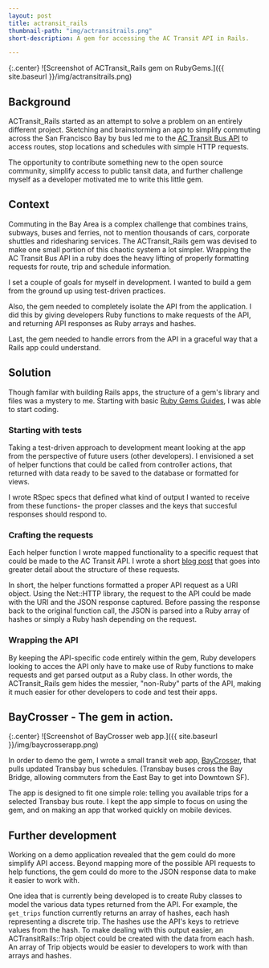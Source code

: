 ```yaml
---
layout: post
title: actransit_rails
thumbnail-path: "img/actransitrails.png"
short-description: A gem for accessing the AC Transit API in Rails.

---
```


{:.center}
![Screenshot of ACTransit_Rails gem on RubyGems.]({{ site.baseurl }}/img/actransitrails.png)


## Background

ACTransit_Rails started as an attempt to solve a problem on an entirely different project.  Sketching and brainstorming an app to simplify commuting across the San Francisco Bay by bus led me to the [AC Transit Bus API](http://api.actransit.org/transit/) to access routes, stop locations and schedules with simple HTTP requests.

The opportunity to contribute something new to the open source community, simplify access to public tansit data, and further challenge myself as a developer motivated me to write this little gem.

## Context

Commuting in the Bay Area is a complex challenge that combines trains, subways, buses and ferries, not to mention thousands of cars, corporate shuttles and ridesharing services.  The ACTransit_Rails gem was devised to make one small portion of this chaotic system a lot simpler. Wrapping the AC Transit Bus API in a ruby does the heavy lifting of properly formatting requests for route, trip and schedule information.

I set a couple of goals for myself in development.  I wanted to build a gem from the ground up using test-driven practices.

Also, the gem needed to completely isolate the API from the application.  I did this by giving developers Ruby functions to make requests of the API, and returning API responses as Ruby arrays and hashes.

Last, the gem needed to handle errors from the API in a graceful way that a Rails app could understand.

## Solution

Though familar with building Rails apps, the structure of a gem's library and files was a mystery to me. Starting with basic [Ruby Gems Guides](http://guides.rubygems.org/make-your-own-gem/), I was able to start coding.

### Starting with tests
Taking a test-driven approach to development meant looking at the app from the perspective of future users (other developers). I envisioned a set of helper functions that could be called from controller actions, that returned with data ready to be saved to the database or formatted for views.

I wrote RSpec specs that defined what kind of output I wanted to receive from these functions- the proper classes and the keys that succesful responses should respond to. 

### Crafting the requests

Each helper function I wrote mapped functionality to a specific request that could be made to the AC Transit API. I wrote a short [blog post](/2015/07/14/First-Gem-ACTransit-Rails.html) that goes into greater detail about the structure of these requests.

In short, the helper functions formatted a proper API request as a URI object.  Using the Net::HTTP library, the request to the API could be made with the URI and the JSON response captured. Before passing the response back to the original function call, the JSON is parsed into a Ruby array of hashes or simply a Ruby hash depending on the request.

### Wrapping the API

By keeping the API-specific code entirely within the gem, Ruby developers looking to acces the API only have to make use of Ruby functions to make requests and get parsed output as a Ruby class.  In other words, the ACTransit_Rails gem hides the messier, "non-Ruby" parts of the API, making it much easier for other developers to code and test their apps.

## BayCrosser - The gem in action.


{:.center}
![Screenshot of BayCrosser web app.]({{ site.baseurl }}/img/baycrosserapp.png)

In order to demo the gem, I wrote a small transit web app, [BayCrosser](http://baycrosser.herokuapp.com), that pulls updated Transbay bus schedules.  (Transbay buses cross the Bay Bridge, allowing commuters from the East Bay to get into Downtown SF).

The app is designed to fit one simple role: telling you available trips for a selected Transbay bus route. I kept the app simple to focus on using the gem, and on making an app that worked quickly on mobile devices. 

## Further development

Working on a demo application revealed that the gem could do more simplify API access. Beyond mapping more of the possible API requests to help functions, the gem could do more to the JSON response data to make it easier to work with.

One idea that is currently being developed is to create Ruby classes to model the various data types returned from the API.  For example, the `get_trips` function currently returns an array of hashes, each hash representing a discrete trip.  The hashes use the API's keys to retrieve values from the hash. To make dealing with this output easier, an ACTransitRails::Trip object could be created with the data from each hash. An array of Trip objects would be easier to developers to work with than arrays and hashes. 
